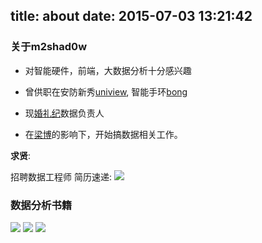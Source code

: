 title: about
date: 2015-07-03 13:21:42
---

### 关于m2shad0w


* 对智能硬件，前端，大数据分析十分感兴趣
* 曾供职在安防新秀[uniview](http://www.uniview.com/), 智能手环[bong](http://www.bong.cn)
* 现[婚礼纪](http://www.hunliji.com/)数据负责人

* 在[梁博](http://weibo.com/pennyliang?is_all=1)的影响下，开始搞数据相关工作。

**求贤**:

招聘数据工程师
简历速递: ![](http://ww3.sinaimg.cn/large/63fe561egw1f72mzbgud1g205w00mgle.gif)

### 数据分析书籍

![](http://ww4.sinaimg.cn/mw690/63fe561egw1f7odhi5d6zj20qo0zk41m.jpg)
![](http://ww1.sinaimg.cn/mw690/63fe561egw1f7odhier2tj20qo0zkn19.jpg)
![](http://ww2.sinaimg.cn/mw690/63fe561egw1f7odhidyw4j20qo0zkwi2.jpg)



